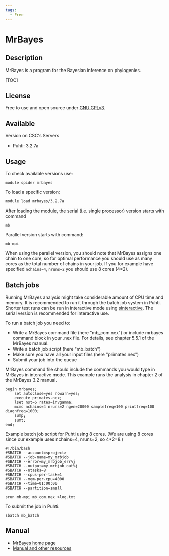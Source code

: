 ```yaml
---
tags:
  - Free
---
```


# MrBayes

## Description

MrBayes is a program for the Bayesian inference on phylogenies.

[TOC]

## License

Free to use and open source under [GNU GPLv3](https://www.gnu.org/licenses/gpl-3.0.html).

## Available

Version on CSC's Servers

-   Puhti: 3.2.7a

## Usage

To check available versions use:
```text
module spider mrbayes
```
To load a specific version:
```text
module load mrbayes/3.2.7a
```
After loading the module, the serial (i.e. single processor) version starts with command
```text
mb
```
Parallel version starts with command:
```text
mb-mpi 
```
When using the parallel version, you should note that MrBayes assigns one chain to one core, so for optimal performance you should use as many cores as the total number of chains in your job. If you for example have specified `nchains=4`, `nruns=2` you should use 8 cores (4*2).

## Batch jobs

Running MrBayes analysis might take considerable amount of CPU time and memory. It is recommended to run it through the batch job system in Puhti. Shorter test runs can be run in interactive mode using [sinteractive](../computing/running/interactive-usage.md). The serial version is recommended for interactive use.

To run a batch job you need to:

* Write a MrBayes command file (here "mb_com.nex") or include mrbayes command block in your .nex file. For details, see chapter 5.5.1 of the MrBayes manual.
* Write a batch job script (here "mb_batch")
* Make sure you have all your input files (here "primates.nex")
* Submit your job into the queue

MrBayes command file should include the commands you would type in MrBayes in interactive mode. This example 
runs the analysis in chapter 2 of the MrBayes 3.2 manual.

```text
begin mrbayes;
    set autoclose=yes nowarn=yes;
    execute primates.nex;
    lset nst=6 rates=invgamma;
    mcmc nchains=4 nruns=2 ngen=20000 samplefreq=100 printfreq=100 diagnfreq=1000;
    sump;
    sumt;
end;
```

Example batch job script for Puhti using 8 cores. (We are using 8 cores since our example uses nchains=4, nruns=2, so 4*2=8.)

```text
#!/bin/bash
#SBATCH --account=<project>
#SBATCH --job-name=my_mrbjob
#SBATCH --error=my_mrbjob_err%j
#SBATCH --output=my_mrbjob_out%j
#SBATCH --ntasks=8
#SBATCH --cpus-per-task=1
#SBATCH --mem-per-cpu=4000
#SBATCH --time=01:00:00
#SBATCH --partition=small

srun mb-mpi mb_com.nex >log.txt
```
To submit the job in Puhti:
```text
sbatch mb_batch 
```

## Manual

*   [MrBayes home page](https://nbisweden.github.io/MrBayes/index.html)
*   [Manual and other resources](https://nbisweden.github.io/MrBayes/manual.html)
